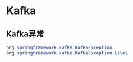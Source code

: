 # Kafka

## Kafka异常

```java
org.springframework.kafka.KafkaException
org.springframework.kafka.KafkaException.Level
```




